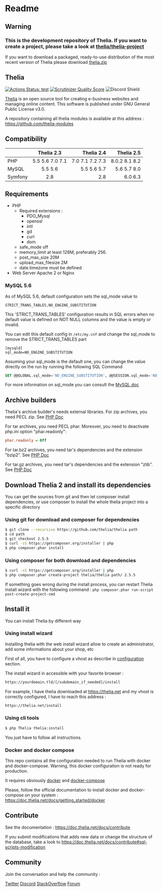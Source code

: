 Readme
======

## Warning
### This is the development repository of Thelia. If you want to create a project, please take a look at [thelia/thelia-project](https://github.com/thelia/thelia-project)

If you want to download a packaged, ready-to-use distribution of the most recent version of Thelia please download [thelia.zip](https://thelia.net/download/thelia.zip)

Thelia
------
[![Actions Status: test](https://github.com/thelia/thelia/workflows/test/badge.svg?branch=main)](https://github.com/thelia/thelia/actions?query=workflow%3A"test")
[![Scrutinizer Quality Score](https://scrutinizer-ci.com/g/thelia/thelia/badges/quality-score.png?s=61e3e04a69bffd71c29b08e5392080317a546716)](https://scrutinizer-ci.com/g/thelia/thelia/)
![Discord Shield](https://discordapp.com/api/guilds/1067836968689487872/widget.png?style=shield)

[Thelia](https://thelia.net/) is an open source tool for creating e-business websites and managing online content. This software is published under GNU General Public License v3.0.

A repository containing all thelia modules is available at this address : https://github.com/thelia-modules

Compatibility
------------

|         |   Thelia 2.3    |      Thelia 2.4 |    Thelia 2.5 |
|---------|:---------------:|----------------:|--------------:|
| PHP     | 5.5 5.6 7.0 7.1 | 7.0 7.1 7.2 7.3 | 8.0.2 8.1 8.2 |
| MySQL   |     5.5 5.6     |     5.5 5.6 5.7 |   5.6 5.7 8.0 |
| Symfony |       2.8       |             2.8 |       6.0 6.3 |

Requirements
------------

* PHP
    * Required extensions :
        * PDO_Mysql
        * openssl
        * intl
        * gd
        * curl
        * dom
    * safe_mode off
    * memory_limit at least 128M, preferably 256.
    * post\_max\_size 20M
    * upload\_max\_filesize 2M
    * date.timezone must be defined
* Web Server Apache 2 or Nginx


### MySQL 5.6

As of MySQL 5.6, default configuration sets the sql_mode value to

```
STRICT_TRANS_TABLES,NO_ENGINE_SUBSTITUTION
```

This 'STRICT_TRANS_TABLES' configuration results in SQL errors when no default value is defined on NOT NULL columns and the value is empty or invalid.

You can edit this default config in ` /etc/my.cnf ` and change the sql_mode to remove the STRICT_TRANS_TABLES part

```
[mysqld]
sql_mode=NO_ENGINE_SUBSTITUTION
```

Assuming your sql_mode is the default one, you can change the value directly on the run by running the following SQL Command

```sql
SET @@GLOBAL.sql_mode='NO_ENGINE_SUBSTITUTION', @@SESSION.sql_mode='NO_ENGINE_SUBSTITUTION'
```

For more information on sql_mode you can consult the [MySQL doc](https://dev.mysql.com/doc/refman/5.0/fr/server-sql-mode.html "sql Mode")

## Archive builders
Thelia's archive builder's needs external libraries.
For zip archives, you need PECL zip. See [PHP Doc](https://php.net/manual/en/zip.installation.php)

For tar archives, you need PECL phar. Moreover, you need to deactivate php.ini option "phar.readonly":
```ini
phar.readonly = Off
```

For tar.bz2 archives, you need tar's dependencies and the extension "bzip2". See [PHP Doc](https://php.net/manual/fr/book.bzip2.php)

For tar.gz archives, you need tar's dependencies and the extension "zlib". See [PHP Doc](https://fr2.php.net/manual/fr/book.zlib.php)

## Download Thelia 2 and install its dependencies

You can get the sources from git and then let composer install dependencies, or use composer to install the whole thelia project into a specific directory

### Using git for download and composer for dependencies

``` bash
$ git clone --recursive https://github.com/thelia/thelia path
$ cd path
$ git checkout 2.5.5
$ curl -sS https://getcomposer.org/installer | php
$ php composer.phar install
```

### Using composer for both download and dependencies

``` bash
$ curl -sS https://getcomposer.org/installer | php
$ php composer.phar create-project thelia/thelia path/ 2.5.5
```

If something goes wrong during the install process, you can restart Thelia install wizard with
the following command : `php composer.phar run-script post-create-project-cmd`

## Install it

You can install Thelia by different way

### Using install wizard

Installing thelia with the web install wizard allow to create an administrator, add some informations about your shop, etc

First of all, you have to configure a vhost as describe in [configuration](https://doc.thelia.net/en/documentation/configuration.html) section.

The install wizard in accessible with your favorite browser :

``` bash
https://yourdomain.tld/[/subdomain_if_needed]/install
```

For example, I have thelia downloaded at https://thelia.net and my vhost is correctly configured, I have to reach this address :

``` bash
https://thelia.net/install
```

### Using cli tools

``` bash
$ php Thelia thelia:install
```

You just have to follow all instructions.

### Docker and docker compose

This repo contains all the configuration needed to run Thelia with docker and docker-compose.
Warning, this docker configuration is not ready for production.

It requires obviously [docker](https://docker.com/) and [docker-compose](https://docs.docker.com/compose/)

Please, follow the official documentation to install docker and docker-compose on your system :
https://doc.thelia.net/docs/getting_started/docker


Contribute
----------

See the documentation : https://doc.thelia.net/docs/contribute


If you submit modifications that adds new data or change the structure of the database, take a look to https://doc.thelia.net/docs/contribute#sql-scripts-modification


## Community

Join the conversation and help the community :

[Twitter](https://github.com/thelia/thelia)
[Discord](https://discord.gg/YgwpYEE3y3)
[StackOverflow](https://stackoverflow.com/questions/tagged/thelia)
[Forum](https://forum.thelia.net/)

